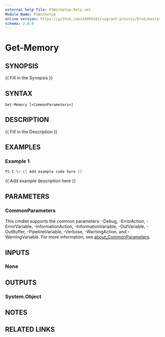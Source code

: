 ```yaml
---
external help file: PSWinSetup-help.xml
Module Name: PSWinSetup
online version: https://github.com/a4099181/vagrant-provvin/blob/master/docs/Add-WindowsDefenderExclusions.md
schema: 2.0.0
---
```


# Get-Memory

## SYNOPSIS
{{ Fill in the Synopsis }}

## SYNTAX

```
Get-Memory [<CommonParameters>]
```

## DESCRIPTION
{{ Fill in the Description }}

## EXAMPLES

### Example 1
```powershell
PS C:\> {{ Add example code here }}
```

{{ Add example description here }}

## PARAMETERS

### CommonParameters
This cmdlet supports the common parameters: -Debug, -ErrorAction, -ErrorVariable, -InformationAction, -InformationVariable, -OutVariable, -OutBuffer, -PipelineVariable, -Verbose, -WarningAction, and -WarningVariable. For more information, see [about_CommonParameters](http://go.microsoft.com/fwlink/?LinkID=113216).

## INPUTS

### None

## OUTPUTS

### System.Object
## NOTES

## RELATED LINKS
